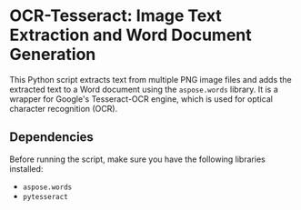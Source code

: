 # OCR-Tesseract: Image Text Extraction and Word Document Generation

This Python script extracts text from multiple PNG image files and adds the extracted text to a Word document using the `aspose.words` library. It is a wrapper for Google's Tesseract-OCR engine, which is used for optical character recognition (OCR).

## Dependencies
Before running the script, make sure you have the following libraries installed:
- `aspose.words`
- `pytesseract`
